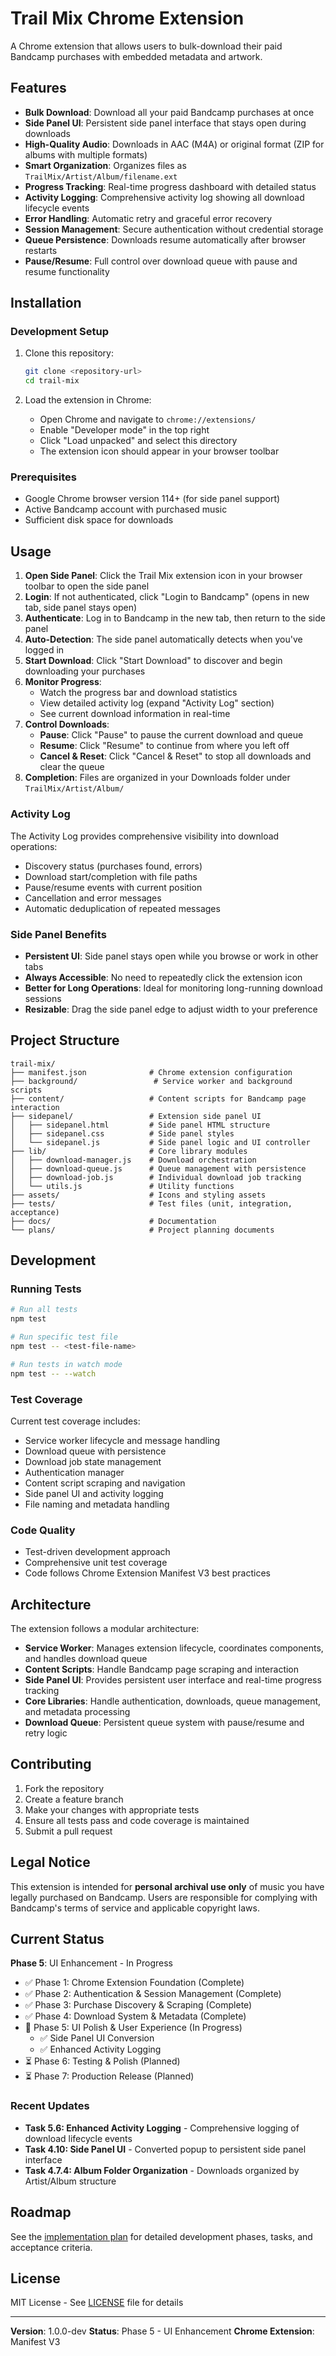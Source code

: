 # Trail Mix Chrome Extension

A Chrome extension that allows users to bulk-download their paid Bandcamp purchases with embedded metadata and artwork.

## Features

- **Bulk Download**: Download all your paid Bandcamp purchases at once
- **Side Panel UI**: Persistent side panel interface that stays open during downloads
- **High-Quality Audio**: Downloads in AAC (M4A) or original format (ZIP for albums with multiple formats)
- **Smart Organization**: Organizes files as `TrailMix/Artist/Album/filename.ext`
- **Progress Tracking**: Real-time progress dashboard with detailed status
- **Activity Logging**: Comprehensive activity log showing all download lifecycle events
- **Error Handling**: Automatic retry and graceful error recovery
- **Session Management**: Secure authentication without credential storage
- **Queue Persistence**: Downloads resume automatically after browser restarts
- **Pause/Resume**: Full control over download queue with pause and resume functionality

## Installation

### Development Setup

1. Clone this repository:
   ```bash
   git clone <repository-url>
   cd trail-mix
   ```

2. Load the extension in Chrome:
   - Open Chrome and navigate to `chrome://extensions/`
   - Enable "Developer mode" in the top right
   - Click "Load unpacked" and select this directory
   - The extension icon should appear in your browser toolbar

### Prerequisites

- Google Chrome browser version 114+ (for side panel support)
- Active Bandcamp account with purchased music
- Sufficient disk space for downloads

## Usage

1. **Open Side Panel**: Click the Trail Mix extension icon in your browser toolbar to open the side panel
2. **Login**: If not authenticated, click "Login to Bandcamp" (opens in new tab, side panel stays open)
3. **Authenticate**: Log in to Bandcamp in the new tab, then return to the side panel
4. **Auto-Detection**: The side panel automatically detects when you've logged in
5. **Start Download**: Click "Start Download" to discover and begin downloading your purchases
6. **Monitor Progress**:
   - Watch the progress bar and download statistics
   - View detailed activity log (expand "Activity Log" section)
   - See current download information in real-time
7. **Control Downloads**:
   - **Pause**: Click "Pause" to pause the current download and queue
   - **Resume**: Click "Resume" to continue from where you left off
   - **Cancel & Reset**: Click "Cancel & Reset" to stop all downloads and clear the queue
8. **Completion**: Files are organized in your Downloads folder under `TrailMix/Artist/Album/`

### Activity Log

The Activity Log provides comprehensive visibility into download operations:
- Discovery status (purchases found, errors)
- Download start/completion with file paths
- Pause/resume events with current position
- Cancellation and error messages
- Automatic deduplication of repeated messages

### Side Panel Benefits

- **Persistent UI**: Side panel stays open while you browse or work in other tabs
- **Always Accessible**: No need to repeatedly click the extension icon
- **Better for Long Operations**: Ideal for monitoring long-running download sessions
- **Resizable**: Drag the side panel edge to adjust width to your preference

## Project Structure

```
trail-mix/
├── manifest.json              # Chrome extension configuration
├── background/                 # Service worker and background scripts
├── content/                   # Content scripts for Bandcamp page interaction
├── sidepanel/                 # Extension side panel UI
│   ├── sidepanel.html         # Side panel HTML structure
│   ├── sidepanel.css          # Side panel styles
│   └── sidepanel.js           # Side panel logic and UI controller
├── lib/                       # Core library modules
│   ├── download-manager.js    # Download orchestration
│   ├── download-queue.js      # Queue management with persistence
│   ├── download-job.js        # Individual download job tracking
│   └── utils.js               # Utility functions
├── assets/                    # Icons and styling assets
├── tests/                     # Test files (unit, integration, acceptance)
├── docs/                      # Documentation
└── plans/                     # Project planning documents
```

## Development

### Running Tests

```bash
# Run all tests
npm test

# Run specific test file
npm test -- <test-file-name>

# Run tests in watch mode
npm test -- --watch
```

### Test Coverage

Current test coverage includes:
- Service worker lifecycle and message handling
- Download queue with persistence
- Download job state management
- Authentication manager
- Content script scraping and navigation
- Side panel UI and activity logging
- File naming and metadata handling

### Code Quality

- Test-driven development approach
- Comprehensive unit test coverage
- Code follows Chrome Extension Manifest V3 best practices

## Architecture

The extension follows a modular architecture:

- **Service Worker**: Manages extension lifecycle, coordinates components, and handles download queue
- **Content Scripts**: Handle Bandcamp page scraping and interaction
- **Side Panel UI**: Provides persistent user interface and real-time progress tracking
- **Core Libraries**: Handle authentication, downloads, queue management, and metadata processing
- **Download Queue**: Persistent queue system with pause/resume and retry logic

## Contributing

1. Fork the repository
2. Create a feature branch
3. Make your changes with appropriate tests
4. Ensure all tests pass and code coverage is maintained
5. Submit a pull request

## Legal Notice

This extension is intended for **personal archival use only** of music you have legally purchased on Bandcamp. Users are responsible for complying with Bandcamp's terms of service and applicable copyright laws.

## Current Status

**Phase 5**: UI Enhancement - In Progress
- ✅ Phase 1: Chrome Extension Foundation (Complete)
- ✅ Phase 2: Authentication & Session Management (Complete)
- ✅ Phase 3: Purchase Discovery & Scraping (Complete)
- ✅ Phase 4: Download System & Metadata (Complete)
- 🔄 Phase 5: UI Polish & User Experience (In Progress)
  - ✅ Side Panel UI Conversion
  - ✅ Enhanced Activity Logging
- ⏳ Phase 6: Testing & Polish (Planned)
- ⏳ Phase 7: Production Release (Planned)

### Recent Updates

- **Task 5.6: Enhanced Activity Logging** - Comprehensive logging of download lifecycle events
- **Task 4.10: Side Panel UI** - Converted popup to persistent side panel interface
- **Task 4.7.4: Album Folder Organization** - Downloads organized by Artist/Album structure

## Roadmap

See the [implementation plan](plans/implementation_plan.md) for detailed development phases, tasks, and acceptance criteria.

## License

MIT License - See [LICENSE](LICENSE) file for details

---

**Version**: 1.0.0-dev
**Status**: Phase 5 - UI Enhancement
**Chrome Extension**: Manifest V3


